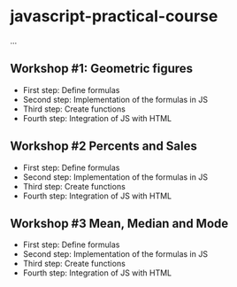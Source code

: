 # javascript-practical-course

...

## Workshop #1: Geometric figures

- First step: Define formulas
- Second step: Implementation of the formulas in JS
- Third step: Create functions
- Fourth step: Integration of JS with HTML

## Workshop #2 Percents and Sales
- First step: Define formulas
- Second step: Implementation of the formulas in JS
- Third step: Create functions
- Fourth step: Integration of JS with HTML

## Workshop #3 Mean, Median and Mode
- First step: Define formulas
- Second step: Implementation of the formulas in JS
- Third step: Create functions
- Fourth step: Integration of JS with HTML
